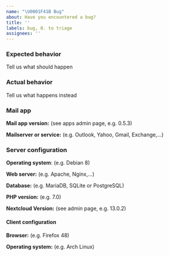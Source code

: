 ```yaml
---
name: "\U0001F41B Bug"
about: Have you encountered a bug?
title: ''
labels: bug, 0. to triage
assignees: ''
---
```


### Expected behavior
Tell us what should happen


### Actual behavior
Tell us what happens instead


### Mail app

**Mail app version:** (see apps admin page, e.g. 0.5.3)

**Mailserver or service:** (e.g. Outlook, Yahoo, Gmail, Exchange,...)


### Server configuration

**Operating system**: (e.g. Debian 8)

**Web server:** (e.g. Apache, Nginx,...)

**Database:** (e.g. MariaDB, SQLite or PostgreSQL)

**PHP version:** (e.g. 7.0)

**Nextcloud Version:** (see admin page, e.g. 13.0.2)

#### Client configuration
**Browser:** (e.g. Firefox 48)

**Operating system:** (e.g. Arch Linux)
